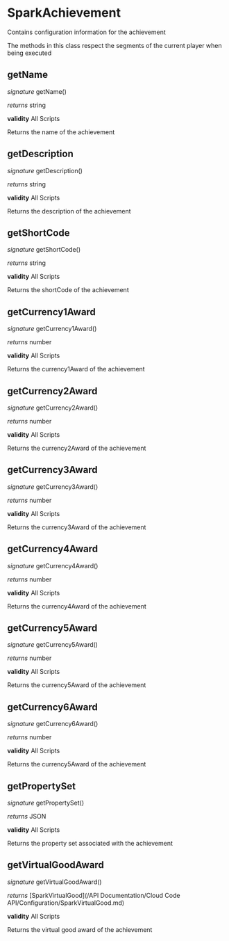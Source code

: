 # SparkAchievement

Contains configuration information for the achievement

The methods in this class respect the segments of the current player when being executed


## getName
_signature_ getName()</p>
_returns_ string</p>

<b>validity</b> All Scripts

Returns the name of the achievement

## getDescription
_signature_ getDescription()</p>
_returns_ string</p>

<b>validity</b> All Scripts

Returns the description of the achievement

## getShortCode
_signature_ getShortCode()</p>
_returns_ string</p>

<b>validity</b> All Scripts

Returns the shortCode of the achievement

## getCurrency1Award
_signature_ getCurrency1Award()</p>
_returns_ number</p>

<b>validity</b> All Scripts

Returns the currency1Award of the achievement

## getCurrency2Award
_signature_ getCurrency2Award()</p>
_returns_ number</p>

<b>validity</b> All Scripts

Returns the currency2Award of the achievement

## getCurrency3Award
_signature_ getCurrency3Award()</p>
_returns_ number</p>

<b>validity</b> All Scripts

Returns the currency3Award of the achievement

## getCurrency4Award
_signature_ getCurrency4Award()</p>
_returns_ number</p>

<b>validity</b> All Scripts

Returns the currency4Award of the achievement

## getCurrency5Award
_signature_ getCurrency5Award()</p>
_returns_ number</p>

<b>validity</b> All Scripts

Returns the currency5Award of the achievement

## getCurrency6Award
_signature_ getCurrency6Award()</p>
_returns_ number</p>

<b>validity</b> All Scripts

Returns the currency5Award of the achievement

## getPropertySet
_signature_ getPropertySet()</p>
_returns_ JSON</p>

<b>validity</b> All Scripts

Returns the property set associated with the achievement

## getVirtualGoodAward
_signature_ getVirtualGoodAward()</p>
_returns_ [SparkVirtualGood](/API Documentation/Cloud Code API/Configuration/SparkVirtualGood.md)</p>

<b>validity</b> All Scripts

Returns the virtual good award of the achievement


